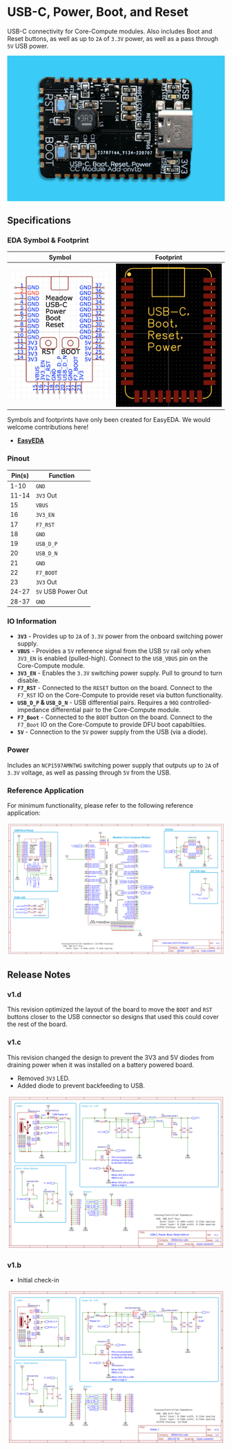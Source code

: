 # USB-C, Power, Boot, and Reset

USB-C connectivity for Core-Compute modules. Also includes Boot and Reset buttons, as well as up to `2A` of `3.3V` power, as well as a pass through `5V` USB power.

![Image of the module](Addon_Module_-_USB-C_Power_Reset_Boot.jpg)

## Specifications

### EDA Symbol & Footprint

| Symbol | Footprint |
|--------|-----------|
| ![](Symbol.png) | ![](Footprint.png) |

Symbols and footprints have only been created for EasyEDA. We would welcome contributions here!
* **[EasyEDA](https://easyeda.com/component/bb77b894934d4be2804be0e1350d01af)**

### Pinout

| Pin(s) | Function |
|--------|----------|
| 1-10   | `GND`    |
| 11-14  | `3V3` Out |
| 15 | `VBUS` |
| 16 | `3V3_EN` |
| 17 | `F7_RST` |
| 18 | `GND` |
| 19 | `USB_D_P` |
| 20 | `USB_D_N` |
| 21 | `GND` |
| 22 | `F7_BOOT` |
| 23 | `3V3` Out |
| 24-27 | `5V` USB Power Out |
| 28-37 | `GND` |

### IO Information

* **`3V3`** - Provides up to `2A` of `3.3V` power from the onboard switching power supply.
* **`VBUS`** - Provides a `5V` reference signal from the USB `5V` rail only when `3V3_EN` is enabled (pulled-high). Connect to the `USB_VBUS` pin on the Core-Compute module.
* **`3V3_EN`** - Enables the `3.3V` switching power supply. Pull to ground to turn disable.
* **`F7_RST`** - Connected to the `RESET` button on the board. Connect to the `F7_RST` IO on the Core-Compute to provide reset via button functionality.
* **`USB_D_P` & `USB_D_N`** - USB differential pairs. Requires a `90Ω` controlled-impedance differential pair to the Core-Compute module.
* **`F7_Boot`** - Connected to the `BOOT` button on the board. Connect to the `F7_Boot` IO on the Core-Compute to provide DFU boot capabiltiies.
* **`5V`** - Connection to the `5V` power supply from the USB (via a diode).

### Power

Includes an `NCP1597AMNTWG` switching power supply that outputs up to `2A` of `3.3V` voltage, as well as passing through `5V` from the USB.

### Reference Application

For minimum functionality, please refer to the following reference application:

![Simple Reference Application](Reference_Application_Simple.svg)

## Release Notes

### v1.d

This revision optimized the layout of the board to move the `BOOT` and `RST` buttons closer to the USB connector so designs that used this could cover the rest of the board. 

### v1.c

This revision changed the design to prevent the 3V3 and 5V diodes from draining power when it was installed on a battery powered board.

* Removed `3V3` LED.
* Added diode to prevent backfeeding to USB.

![Schematic of the board.](Schematic_v1.c.svg)

### v1.b

* Initial check-in

![Schematic of the board.](Schematic_v1.b.svg)